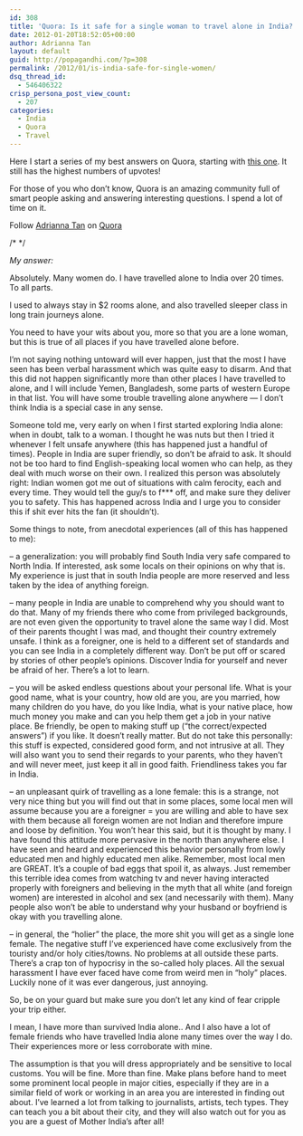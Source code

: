 ```yaml
---
id: 308
title: 'Quora: Is it safe for a single woman to travel alone in India?'
date: 2012-01-20T18:52:05+00:00
author: Adrianna Tan
layout: default
guid: http://popagandhi.com/?p=308
permalink: /2012/01/is-india-safe-for-single-women/
dsq_thread_id:
  - 546406322
crisp_persona_post_view_count:
  - 207
categories:
  - India
  - Quora
  - Travel
---
```

Here I start a series of my best answers on Quora, starting with [this one](http://www.quora.com/Travel-Tourism-in-India/Is-it-safe-for-a-single-American-woman-to-travel-in-India/answer/Adrianna-Tan). It still has the highest numbers of upvotes!

For those of you who don&#8217;t know, Quora is an amazing community full of smart people asking and answering interesting questions. I spend a lot of time on it.

<span class="quora-follow-button" data-name="Adrianna-Tan">Follow <a href="http://www.quora.com/Adrianna-Tan">Adrianna Tan</a> on <a href="http://www.quora.com">Quora</a></span>

/\* \*/

_My answer:_

Absolutely. Many women do. I have travelled alone to India over 20 times. To all parts.

I used to always stay in $2 rooms alone, and also travelled sleeper class in long train journeys alone.

You need to have your wits about you, more so that you are a lone woman, but this is true of all places if you have travelled alone before.

I&#8217;m not saying nothing untoward will ever happen, just that the most I have seen has been verbal harassment which was quite easy to disarm. And that this did not happen significantly more than other places I have travelled to alone, and I will include Yemen, Bangladesh, some parts of western Europe in that list. You will have some trouble travelling alone anywhere — I don&#8217;t think India is a special case in any sense.

Someone told me, very early on when I first started exploring India alone: when in doubt, talk to a woman. I thought he was nuts but then I tried it whenever I felt unsafe anywhere (this has happened just a handful of times). People in India are super friendly, so don&#8217;t be afraid to ask. It should not be too hard to find English-speaking local women who can help, as they deal with much worse on their own. I realized this person was absolutely right: Indian women got me out of situations with calm ferocity, each and every time. They would tell the guy/s to f\*** off, and make sure they deliver you to safety. This has happened across India and I urge you to consider this if shit ever hits the fan (it shouldn&#8217;t).

Some things to note, from anecdotal experiences (all of this has happened to me):

&#8211; a generalization: you will probably find South India very safe compared to North India. If interested, ask some locals on their opinions on why that is. My experience is just that in south India people are more reserved and less taken by the idea of anything foreign.

&#8211; many people in India are unable to comprehend why you should want to do that. Many of my friends there who come from privileged backgrounds, are not even given the opportunity to travel alone the same way I did. Most of their parents thought I was mad, and thought their country extremely unsafe. I think as a foreigner, one is held to a different set of standards and you can see India in a completely different way. Don&#8217;t be put off or scared by stories of other people&#8217;s opinions. Discover India for yourself and never be afraid of her. There&#8217;s a lot to learn.

&#8211; you will be asked endless questions about your personal life. What is your good name, what is your country, how old are you, are you married, how many children do you have, do you like India, what is your native place, how much money you make and can you help them get a job in your native place. Be friendly, be open to making stuff up (&#8220;the correct/expected answers&#8221;) if you like. It doesn&#8217;t really matter. But do not take this personally: this stuff is expected, considered good form, and not intrusive at all. They will also want you to send their regards to your parents, who they haven&#8217;t and will never meet, just keep it all in good faith. Friendliness takes you far in India.

&#8211; an unpleasant quirk of travelling as a lone female: this is a strange, not very nice thing but you will find out that in some places, some local men will assume because you are a foreigner = you are willing and able to have sex with them because all foreign women are not Indian and therefore impure and loose by definition. You won&#8217;t hear this said, but it is thought by many. I have found this attitude more pervasive in the north than anywhere else. I have seen and heard and experienced this behavior personally from lowly educated men and highly educated men alike. Remember, most local men are GREAT. It&#8217;s a couple of bad eggs that spoil it, as always. Just remember this terrible idea comes from watching tv and never having interacted properly with foreigners and believing in the myth that all white (and foreign women) are interested in alcohol and sex (and necessarily with them). Many people also won&#8217;t be able to understand why your husband or boyfriend is okay with you travelling alone.

&#8211; in general, the &#8220;holier&#8221; the place, the more shit you will get as a single lone female. The negative stuff I&#8217;ve experienced have come exclusively from the touristy and/or holy cities/towns. No problems at all outside these parts. There&#8217;s a crap ton of hypocrisy in the so-called holy places. All the sexual harassment I have ever faced have come from weird men in &#8220;holy&#8221; places. Luckily none of it was ever dangerous, just annoying.

So, be on your guard but make sure you don&#8217;t let any kind of fear cripple your trip either.

I mean, I have more than survived India alone.. And I also have a lot of female friends who have travelled India alone many times over the way I do. Their experiences more or less corroborate with mine.

The assumption is that you will dress appropriately and be sensitive to local customs. You will be fine. More than fine. Make plans before hand to meet some prominent local people in major cities, especially if they are in a similar field of work or working in an area you are interested in finding out about. I&#8217;ve learned a lot from talking to journalists, artists, tech types. They can teach you a bit about their city, and they will also watch out for you as you are a guest of Mother India&#8217;s after all!
